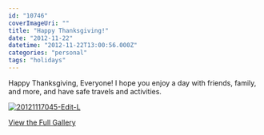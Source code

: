 ```yaml
---
id: "10746"
coverImageUri: ""
title: "Happy Thanksgiving!"
date: "2012-11-22"
datetime: "2012-11-22T13:00:56.000Z"
categories: "personal"
tags: "holidays"
---
```


Happy Thanksgiving, Everyone! I hope you enjoy a day with friends, family, and more, and have safe travels and activities.

[![](http://assets.brandonmartinez.com/brandonmartinez/2012/11/20121117045-Edit-L-575x500.jpg "20121117045-Edit-L")](http://www.photosbybrandonandjoy.com/People/Brandon-and-Joy-Martinez/20121117-Happy-Thanksgiving/26575642_pzQgRD#!i=2221108089&k=qtq9Pv5)

[View the Full Gallery](http://www.photosbybrandonandjoy.com/People/Brandon-and-Joy-Martinez/20121117-Happy-Thanksgiving/26575642_pzQgRD#!i=2221108089&k=qtq9Pv5)

